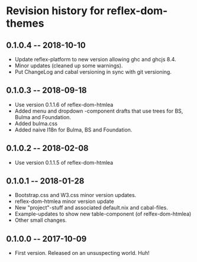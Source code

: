 # Revision history for reflex-dom-themes

## 0.1.0.4  -- 2018-10-10

* Update reflex-platform to new version allowing ghc and ghcjs 8.4.
* Minor updates (cleaned up some warnings).
* Put ChangeLog and cabal versioning in sync with git versioning. 

## 0.1.0.3  -- 2018-09-18

* Use version 0.1.1.6 of reflex-dom-htmlea 
* Added menu and dropdown -component drafts that use trees for BS, Bulma and Foundation.
* Added bulma.css
* Added naive I18n for Bulma, BS and Foundation.


## 0.1.0.2  -- 2018-02-08

* Use version 0.1.1.5 of reflex-dom-htmlea 


## 0.1.0.1  -- 2018-01-28

* Bootstrap.css and W3.css minor version updates.
* reflex-dom-htmlea minor version update
* New "project"-stuff and associated default.nix and cabal-files.
* Example-updates to show new table-component (of relfex-dom-htmlea)
* Other small changes.


## 0.1.0.0  -- 2017-10-09

* First version. Released on an unsuspecting world. Huh!
